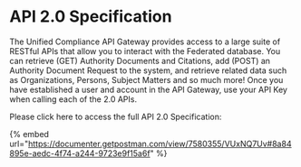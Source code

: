 # API 2.0 Specification

The Unified Compliance API Gateway provides access to a large suite of RESTful APIs that allow you to interact with the Federated database.  You can retrieve (GET) Authority Documents and Citations, add (POST) an Authority Document Request to the system, and retrieve related data such as Organizations,  Persons, Subject Matters and so much more!  Once you have established a user and account in the API Gateway, use your API Key when calling each of the 2.0 APIs.

Please click here to access the full API 2.0 Specification:

{% embed url="https://documenter.getpostman.com/view/7580355/VUxNQ7Uv#8a84895e-aedc-4f74-a244-9723e9f15a6f" %}

